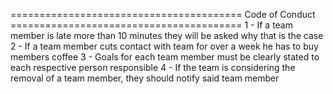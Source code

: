 ======================================== Code of Conduct ========================================
1 - If a team member is late more than 10 minutes they will be asked why that is the case
2 - If a team member cuts contact with team for over a week he has to buy members coffee
3 - Goals for each team member must be clearly stated to each respective person responsible
4 - If the team is considering the removal of a team member, they should notify said team member